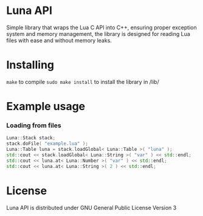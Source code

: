 # Luna API
Simple library that wraps the Lua C API into C++, ensuring proper exception system and memory management, the library is designed for reading Lua files with ease and without memory leaks.
# Installing
`make` to compile
`sudo make install` to install the library in /lib/
# Example usage
### Loading from files
```cpp
Luna::Stack stack;
stack.doFile( "example.lua" );
Luna::Table luna = stack.loadGlobal< Luna::Table >( "luna" );
std::cout << stack.loadGlobal< Luna::String >( "var" ) << std::endl;
std::cout << luna.at< Luna::Number >( "var" ) << std::endl;
std::cout << luna.at< Luna::String >( 2 ) << std::endl;
```
# License
Luna API is distributed under GNU General Public License Version 3
